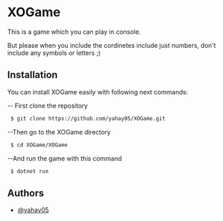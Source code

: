 
# XOGame

This is a game which you can play in console.

But please when you include the cordinetes include just numbers, don't include any symbols or letters ;)

## Installation

You can install XOGame easily with following next commands:

-- First clone the repository

```bash
 $ git clone https://github.com/yahay05/XOGame.git
```

--Then go to the XOGame directory
```bash
 $ cd XOGame/XOGame
```

--And run the game with this command
```bash
 $ dotnet run
```
    
## Authors

- [@yahay05](https://www.github.com/yahay05)

